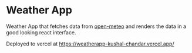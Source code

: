 # Weather App

Weather App that fetches data from [open-meteo](https://open-meteo.com/en/docs) and renders the data in a good looking react interface.

Deployed to vercel at https://weatherapp-kushal-chandar.vercel.app/
